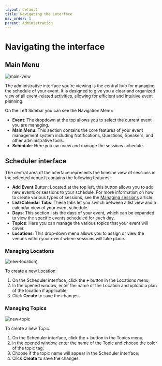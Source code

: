 ```yaml
---
layout: default
title: Navigating the interface
nav_order: 1
parent: Administration
---
```


# Navigating the interface

## Main Menu

![main-veiw](https://github.com/egoranuchin/merk.team-test/blob/07398b5634643ac6dc593c88da20b73baad407eb/assets/images/main-view.png?raw=true)

The administrative interface you're viewing is the central hub for managing the schedule of your event. It is designed to give you a clear and organized view of all event-related activities, allowing for efficient and intuitive event planning.

On the Left Sidebar you can see the Navigation Menu:

- **Event**: The dropdown at the top allows you to select the current event you are managing.
- **Main Menu**: This section contains the core features of your event management system including Notifications, Questions, Speakers, and other administrative tools.
- **Schedule**: Here you can view and manage the sessions schedule.

## Scheduler interface

The central area of the interface represents the timeline view of sessions in the selected venue.It contains the following features:

- **Add Event** Button: Located at the top left, this button allows you to add new events or sessions to your schedule. For more information on how to create various types of sessions, see the [Managing sessions](https://egoranuchin.github.io/merk.team-test/administration/managing-sessions/managing-sessions.html) article.
- **List/Calendar Tabs**: These tabs let you switch between a list view and a calendar view of your event schedule.
- **Days**: This section lists the days of your event, which can be expanded to view the specific events scheduled for each day.
- **Topics**: Here you can manage the various topics that your event will cover.
- **Locations**: This drop-down menu allows you to assign or view the venues within your event where sessions will take place.

### Managing Locations

![new-location](https://github.com/egoranuchin/merk.team-test/blob/07398b5634643ac6dc593c88da20b73baad407eb/assets/images/new-venue.png?raw=true))

To create a new Location:

1. On the Scheduler interface, click the **+** button in the Locations menu;
2. In the opened window, enter the name of the Location and upload a plan of the location if applicable;
3. Click **Create** to save the changes.

### Managing Topics

![new-topic](https://github.com/egoranuchin/merk.team-test/blob/07398b5634643ac6dc593c88da20b73baad407eb/assets/images/new-topic.png?raw=true)

To create a new Topic:

1. On the Scheduler interface, click the **+** button in the Topics menu;
2. In the opened window, enter the name of the Topic and choose the color of the topic tag;
3. Choose if the topic name will appear in the Scheduler interface;
4. Click **Create** to save the changes.
